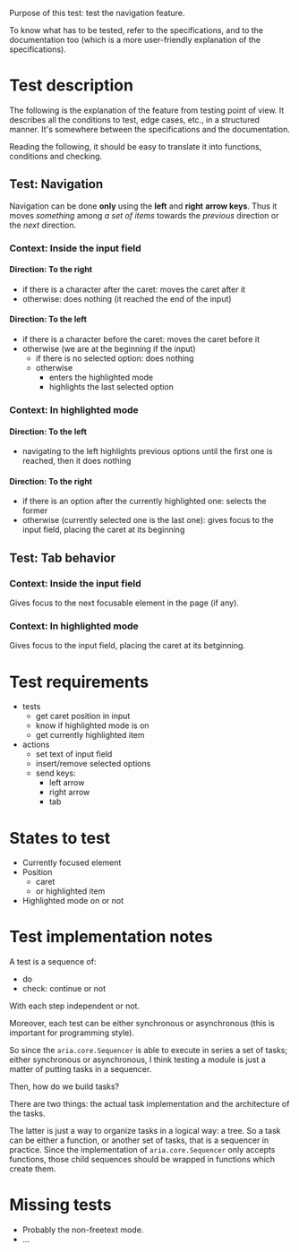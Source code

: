 Purpose of this test: test the navigation feature.

To know what has to be tested, refer to the specifications, and to the documentation too (which is a more user-friendly explanation of the specifications).





# Test description

The following is the explanation of the feature from testing point of view. It describes all the conditions to test, edge cases, etc., in a structured manner. It's somewhere between the specifications and the documentation.

Reading the following, it should be easy to translate it into functions, conditions and checking.

## Test: Navigation

Navigation can be done __only__ using the __left__ and __right__ __arrow keys__. Thus it moves _something_ among _a set of items_ towards the _previous_ direction or the _next_ direction.

### Context: Inside the input field

#### Direction: To the right

* if there is a character after the caret: moves the caret after it
* otherwise: does nothing (it reached the end of the input)

#### Direction: To the left

* if there is a character before the caret: moves the caret before it
* otherwise (we are at the beginning if the input)
	* if there is no selected option: does nothing
	* otherwise
		* enters the highlighted mode
		* highlights the last selected option

### Context: In highlighted mode

#### Direction: To the left

* navigating to the left highlights previous options until the first one is reached, then it does nothing

#### Direction: To the right

* if there is an option after the currently highlighted one: selects the former
* otherwise (currently selected one is the last one): gives focus to the input field, placing the caret at its beginning

## Test: Tab behavior

### Context: Inside the input field

Gives focus to the next focusable element in the page (if any).

### Context: In highlighted mode

Gives focus to the input field, placing the caret at its betginning.



# Test requirements

* tests
	* get caret position in input
	* know if highlighted mode is on
	* get currently highlighted item
* actions
	* set text of input field
	* insert/remove selected options
	* send keys:
		* left arrow
		* right arrow
		* tab



# States to test

* Currently focused element
* Position
	* caret
	* or highlighted item
* Highlighted mode on or not





# Test implementation notes

A test is a sequence of:

* do
* check: continue or not

With each step independent or not.

Moreover, each test can be either synchronous or asynchronous (this is important for programming style).

So since the `aria.core.Sequencer` is able to execute in series a set of tasks; either synchronous or asynchronous, I think testing a module is just a matter of putting tasks in a sequencer.

Then, how do we build tasks?

There are two things: the actual task implementation and the architecture of the tasks.

The latter is just a way to organize tasks in a logical way: a tree. So a task can be either a function, or another set of tasks, that is a sequencer in practice. Since the implementation of `aria.core.Sequencer` only accepts functions, those child sequences should be wrapped in functions which create them.




# Missing tests

* Probably the non-freetext mode.
* ...

